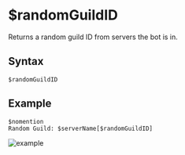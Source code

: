 # $randomGuildID
Returns a random guild ID from servers the bot is in.

## Syntax
```
$randomGuildID
```
## Example
```
$nomention
Random Guild: $serverName[$randomGuildID]
```

![example](https://user-images.githubusercontent.com/113303649/212497834-1485cf9c-99de-40fb-bbaa-4aac582e897c.png)

